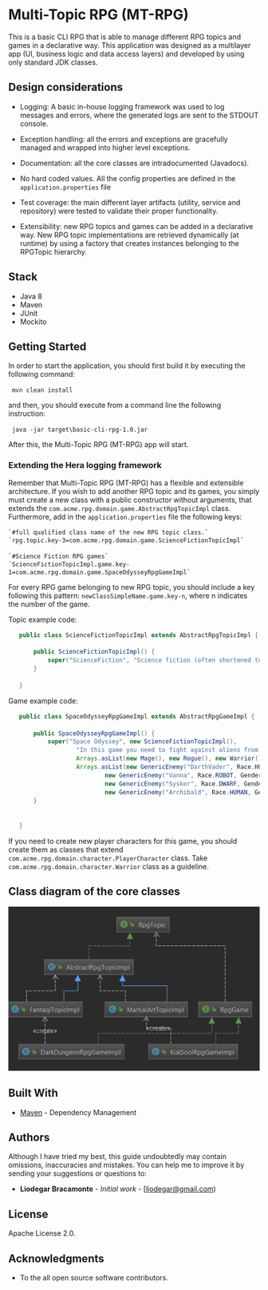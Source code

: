 # Multi-Topic RPG (MT-RPG)

This is a basic CLI RPG that is able to manage different RPG topics and games in a declarative way. This application was designed as a multilayer app 
(UI, business logic and data access layers) and developed by using only standard JDK classes.



## Design considerations

- Logging: A basic in-house logging framework was used to log messages and errors, where the generated logs are sent to the STDOUT console.

- Exception handling: all the errors and exceptions are gracefully managed and wrapped into higher level exceptions.

- Documentation: all the core classes are intradocumented (Javadocs).

- No hard coded values. All the config properties are defined in the `application.properties` file

- Test coverage: the main different layer artifacts (utility, service and repository) were tested to validate their proper functionality.

- Extensibility: new RPG topics and games can be added in a declarative way. New RPG topic implementations are retrieved dynamically (at runtime) 
by using a factory that creates instances belonging to the RPGTopic hierarchy.

## Stack
- Java 8
- Maven
- JUnit
- Mockito

## Getting Started

In order to start the application, you should first build it by executing the following command:

` mvn clean install`
 
 and then, you should execute from a command line the following instruction:

` java -jar target\basic-cli-rpg-1.0.jar`

After this, the Multi-Topic RPG (MT-RPG) app will start.


### Extending the Hera logging framework

   Remember that Multi-Topic RPG (MT-RPG) has a flexible and extensible architecture. If you wish to add another RPG topic and its games, you
   simply must create a new class with a public constructor without arguments, that
   extends the `com.acme.rpg.domain.game.AbstractRpgTopicImpl` class.
   Furthermore, add in the `application.properties` file the following keys:
    
    `#full qualified class name of the new RPG topic class.`
    `rpg.topic.key-3=com.acme.rpg.domain.game.ScienceFictionTopicImpl` 
    
    `#Science Fiction RPG games`
    `ScienceFictionTopicImpl.game.key-1=com.acme.rpg.domain.game.SpaceOdysseyRpgGameImpl`

For every RPG game belonging to new RPG topic, you should include a key following this pattern: `newClassSimpleName.game.key-n`, where n indicates the number of the game.

  Topic example code:

```java
   public class ScienceFictionTopicImpl extends AbstractRpgTopicImpl {
   
       public ScienceFictionTopicImpl() {
           super("ScienceFiction", "Science fiction (often shortened to Sci-Fi or SF) is a genre of speculative fiction");
       }
   
   }
```

Game example code:

```java
   public class SpaceOdysseyRpgGameImpl extends AbstractRpgGameImpl {
   
       public SpaceOdysseyRpgGameImpl() {
           super("Space Odyssey", new ScienceFictionTopicImpl(),
                   "In this game you need to fight against aliens from different galaxies",
                   Arrays.asList(new Mage(), new Rogue(), new Warrior()), //You can use pre-existent characters or create new ones
                   Arrays.asList(new GenericEnemy("DarthVader", Race.HUMAN, Gender.MALE),
                           new GenericEnemy("Vanna", Race.ROBOT, Gender.FEMALE),
                           new GenericEnemy("Sysker", Race.DWARF, Gender.MALE),
                           new GenericEnemy("Archibald", Race.HUMAN, Gender.MALE)));
       }
   
   
   }

```

If you need to create new player characters for this game, you should create them as classes that extend `com.acme.rpg.domain.character.PlayerCharacter` class.
Take `com.acme.rpg.domain.character.Warrior` class as a guideline.


## Class diagram of the core classes

![Multi-Topic RPG (MT-RPG) core classes](classDiagram.png "Multi-Topic RPG (MT-RPG) core classes")

## Built With

* [Maven](https://maven.apache.org/) - Dependency Management


## Authors

Although I have tried my best, this guide undoubtedly may contain omissions, inaccuracies
and mistakes. You can help me to improve it by sending your suggestions or questions to:

* **Liodegar Bracamonte** - *Initial work* - [liodegar@gmail.com)


## License

Apache License 2.0.

## Acknowledgments

* To the all open source software contributors.